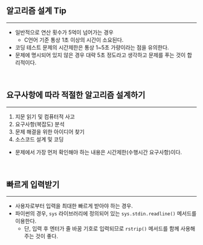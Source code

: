 ## 알고리즘 설계 Tip
---

- 일반적으로 연산 횟수가 5억이 넘어가는 경우
  - C언어 기준 통상 1초 이상의 시간이 소요된다.
- 코딩 테스트 문제의 시간제한은 통상 1~5초 가량이라는 점을 유의한다.
- 문제에 명시되어 있지 않은 경우 대략 5초 정도라고 생각하고 문제를 푸는 것이 합리적이다.

<br>

## 요구사항에 따라 적절한 알고리즘 설계하기
---
1. 지문 읽기 및 컴퓨터적 사고
2. 요구사항(복잡도) 분석
3. 문제 해결을 위한 아이디어 찾기
4. 소스코드 설계 및 코딩
- 문제에서 가장 먼저 확인해야 하는 내용은 시간제한(수행시간 요구사항)이다.

<br>

## 빠르게 입력받기
---

-  사용자로부터 입력을 최대한 빠르게 받아야 하는 경우.
-  파이썬의  경우,  `sys`  라이브러리에  정의되어 있는 `sys.stdin.readline()` 메서드를 이용한다.
   -  단,  입력 후 엔터가 줄 바꿈 기호로 입력되므로 `rstrip()` 메서드를 함께 사용해주는 것이 좋다.

<br>
